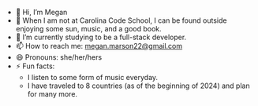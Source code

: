 - 👋 Hi, I’m Megan
- 👀 When I am not at Carolina Code School, I can be found outside enjoying some sun, music, and a good book. 
- 🌱 I’m currently studying to be a full-stack developer. 
- 📫 How to reach me: megan.marson22@gmail.com
- 😄 Pronouns: she/her/hers
- ⚡ Fun facts:
   - I listen to some form of music everyday.
   - I have traveled to 8 countries (as of the beginning of 2024) and plan for many more. 

<!---
mfmarson/mfmarson is a ✨ special ✨ repository because its `README.md` (this file) appears on your GitHub profile.
You can click the Preview link to take a look at your changes.
--->
